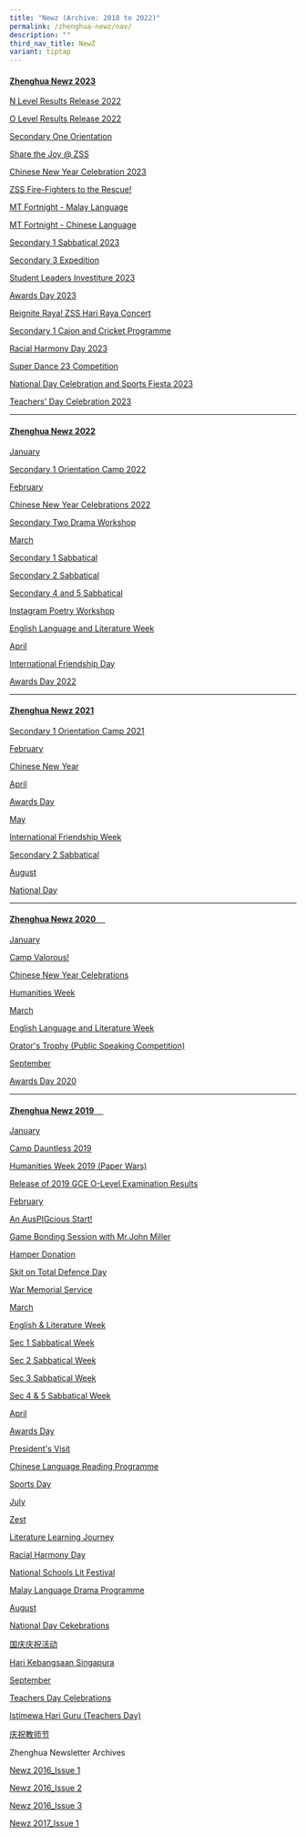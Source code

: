 ```yaml
---
title: "Newz (Archive: 2018 to 2022)"
permalink: /zhenghua-newz/nav/
description: ""
third_nav_title: NewZ
variant: tiptap
---
```

<h4><strong><u>Zhenghua Newz 2023</u></strong></h4>
<p><a href="https://www.zhenghuasec.moe.edu.sg/achievements/Academic-Achievements/2022-N-Level-Examination-Results/" rel="noopener noreferrer nofollow" target="_blank">N Level Results Release 2022</a>
</p>
<p><a href="https://www.zhenghuasec.moe.edu.sg/achievements/academic-achievements/2022olevel/" rel="noopener noreferrer nofollow" target="_blank">O Level Results Release 2022</a>
</p>
<p><a href="https://www.zhenghuasec.moe.edu.sg/CampFearless2023/" rel="noopener noreferrer nofollow" target="_blank">Secondary One Orientation</a>
</p>
<p><a href="https://www.zhenghuasec.moe.edu.sg/sharethejoyzss/" rel="noopener noreferrer nofollow" target="_blank">Share the Joy @ ZSS</a>
</p>
<p><a href="https://www.zhenghuasec.moe.edu.sg/cny2023/" rel="noopener noreferrer nofollow" target="_blank">Chinese New Year Celebration 2023</a>
</p>
<p><a href="https://www.zhenghuasec.moe.edu.sg/totaldefence2023/" rel="noopener noreferrer nofollow" target="_blank">ZSS Fire-Fighters to the Rescue!</a>
</p>
<p><a href="https://www.zhenghuasec.moe.edu.sg/mtfortnightml2023/" rel="noopener noreferrer nofollow" target="_blank">MT Fortnight - Malay Language</a>
</p>
<p><a href="https://www.zhenghuasec.moe.edu.sg/mtfortnightcl2023/" rel="noopener noreferrer nofollow" target="_blank">MT Fortnight - Chinese Language</a>
</p>
<p><a href="https://www.zhenghuasec.moe.edu.sg/zhenghua-newz/nav/sec-1-sab/" rel="noopener noreferrer nofollow" target="_blank">Secondary 1 Sabbatical 2023</a>
</p>
<p><a href="https://www.zhenghuasec.moe.edu.sg/sec3expedition2023/" rel="noopener noreferrer nofollow" target="_blank">Secondary 3 Expedition</a>
</p>
<p><a href="https://www.zhenghuasec.moe.edu.sg/slinvest2023/" rel="noopener noreferrer nofollow" target="_blank">Student Leaders Investiture 2023</a>
</p>
<p><a href="https://www.zhenghuasec.moe.edu.sg/awardsday2023/" rel="noopener noreferrer nofollow" target="_blank">Awards Day 2023</a>
</p>
<p><a href="https://www.zhenghuasec.moe.edu.sg/hariraya2023/" rel="noopener noreferrer nofollow" target="_blank">Reignite Raya! ZSS Hari Raya Concert</a>
</p>
<p><a href="https://www.zhenghuasec.moe.edu.sg/ziesta2023/" rel="noopener noreferrer nofollow" target="_blank">Secondary 1 Cajon and Cricket Programme</a>
</p>
<p><a href="https://www.zhenghuasec.moe.edu.sg/rhd2023/" rel="noopener noreferrer nofollow" target="_blank">Racial Harmony Day 2023</a>
</p>
<p><a href="https://www.zhenghuasec.moe.edu.sg/s23dance23/" rel="noopener noreferrer nofollow" target="_blank">Super Dance 23 Competition</a>
</p>
<p><a href="https://www.zhenghuasec.moe.edu.sg/nationaldaycelebration2023/" rel="noopener noreferrer nofollow" target="_blank">National Day Celebration and Sports Fiesta 2023</a>
</p>
<p><a href="https://www.zhenghuasec.moe.edu.sg/teachersday2023/" rel="noopener noreferrer nofollow" target="_blank">Teachers' Day Celebration 2023</a>
</p>
<hr>
<h4><strong><u>Zhenghua Newz 2022</u></strong></h4>
<p><u>January</u>
</p>
<p><a href="/zhenghua-newz/nav/Secondary-One-Orientation-Camp-2022/" rel="noopener noreferrer nofollow" target="_blank">Secondary 1 Orientation Camp 2022</a>
</p>
<p><u>February</u>
</p>
<p><a href="/zhenghua-newz/nav/cny-2022/" rel="noopener noreferrer nofollow" target="_blank">Chinese New Year Celebrations 2022</a>
</p>
<p><a href="/zhenghua-newz/nav/sec-2-drama-workshop" rel="noopener noreferrer nofollow" target="_blank">Secondary Two Drama Workshop</a>
</p>
<p><u>March</u>
</p>
<p><a href="/zhenghua-newz/nav/sec-1-sab" rel="noopener noreferrer nofollow" target="_blank">Secondary 1 Sabbatical</a>
</p>
<p><a href="/zhenghua-newz/nav/sec-2-sab" rel="noopener noreferrer nofollow" target="_blank">Secondary 2 Sabbatical</a>
</p>
<p><a href="/zhenghua-newz/nav/sec-4-and-5-sab" rel="noopener noreferrer nofollow" target="_blank">Secondary 4 and 5 Sabbatical</a>
</p>
<p><a href="/zhenghua-newz/nav/insta-poetry-workshop" rel="noopener noreferrer nofollow" target="_blank">Instagram Poetry Workshop</a>
</p>
<p><a href="/zhenghua-newz/nav/eng-lang-and-lit-week" rel="noopener noreferrer nofollow" target="_blank">English Language and Literature Week</a>
</p>
<p><u>April</u>
</p>
<p><a href="/zhenghua-newz/nav/internationa-friendship-day" rel="noopener noreferrer nofollow" target="_blank">International Friendship Day</a>
</p>
<p><a href="/zhenghua-newz/nav/awards-day-2022" rel="noopener noreferrer nofollow" target="_blank">Awards Day 2022</a>
</p>
<hr>
<h4><strong><u>Zhenghua Newz 2021</u></strong></h4>
<p><a href="/zhenghua-newz/nav/sec-1-orientation-camp-2021" rel="noopener noreferrer nofollow" target="_blank">Secondary 1 Orientation Camp 2021</a>
</p>
<p><u>February</u>
</p>
<p><a href="/zhenghua-newz/nav/cny-2021-" rel="noopener noreferrer nofollow" target="_blank">Chinese New Year</a>
</p>
<p><u>April</u>
</p>
<p><a href="/zhenghua-newz/nav/awards-day-2021" rel="noopener noreferrer nofollow" target="_blank">Awards Day</a>
</p>
<p><u>May</u>
</p>
<p><a href="/zhenghua-newz/nav/international-friendship-week" rel="noopener noreferrer nofollow" target="_blank">International Friendship Week</a>
</p>
<p><a href="/zhenghua-newz/nav/sec-2-sab-2021" rel="noopener noreferrer nofollow" target="_blank">Secondary 2 Sabbatical</a>
</p>
<p><u>August</u>
</p>
<p><a href="/zhenghua-newz/nav/national-day" rel="noopener noreferrer nofollow" target="_blank">National Day</a>
</p>
<hr>
<h4><u>Zhenghua Newz 2020 &nbsp;&nbsp;&nbsp;&nbsp;</u></h4>
<p><u>January</u>
</p>
<p><a href="/zhenghua-newz/nav/camp-valorous" rel="noopener noreferrer nofollow" target="_blank">Camp Valorous!</a>
</p>
<p><a href="/zhenghua-newz/nav/cny-2020" rel="noopener noreferrer nofollow" target="_blank">Chinese New Year Celebrations</a>
</p>
<p><a href="/zhenghua-newz/nav/humanities-week" rel="noopener noreferrer nofollow" target="_blank">Humanities Week</a>
</p>
<p><u>March</u>
</p>
<p><a href="/zhenghua-newz/nav/english-language-and-literature-week" rel="noopener noreferrer nofollow" target="_blank">English Language and Literature Week</a>
</p>
<p><a href="/zhenghua-newz/nav/orator-trophy" rel="noopener noreferrer nofollow" target="_blank">Orator's Trophy (Public Speaking Competition)</a>
</p>
<p><u>September</u>
</p>
<p><a href="/zhenghua-newz/nav/awards-day-2020" rel="noopener noreferrer nofollow" target="_blank">Awards Day 2020</a>
</p>
<hr>
<h4><strong><u>Zhenghua Newz 2019 &nbsp;&nbsp;&nbsp;&nbsp;</u></strong></h4>
<p><u>January</u>
</p>
<p><a href="/zhenghua-newz/nav/camp-dauntless-2019" rel="noopener noreferrer nofollow" target="_blank">Camp Dauntless 2019</a>
</p>
<p><a href="/zhenghua-newz/nav/humanities-week-2019" rel="noopener noreferrer nofollow" target="_blank">Humanities Week 2019 (Paper Wars)</a>
</p>
<p><a href="/zhenghua-newz/nav/2019-o-level-result" rel="noopener noreferrer nofollow" target="_blank">Release of 2019 GCE O-Level Examination Results</a>
</p>
<p><u>February</u>
</p>
<p><a href="/zhenghua-newz/nav/auspigcious-start" rel="noopener noreferrer nofollow" target="_blank">An AusPIGcious Start!</a>
</p>
<p><a href="/zhenghua-newz/nav/game-bonding-session" rel="noopener noreferrer nofollow" target="_blank">Game Bonding Session with Mr.John Miller</a>
</p>
<p><a href="/zhenghua-newz/nav/hamper-donation" rel="noopener noreferrer nofollow" target="_blank">Hamper Donation</a>
</p>
<p><a href="/zhenghua-newz/nav/skit-on-total-defence-day" rel="noopener noreferrer nofollow" target="_blank">Skit on Total Defence Day</a>
</p>
<p><a href="/zhenghua-newz/nav/war-memorial-service" rel="noopener noreferrer nofollow" target="_blank">War Memorial Service</a>
</p>
<p><u>March</u>
</p>
<p><a href="/zhenghua-newz/nav/english-and-literature-week-2019" rel="noopener noreferrer nofollow" target="_blank">English &amp; Literature Week</a>
</p>
<p><a href="/zhenghua-newz/nav/sec-1-sab-2019" rel="noopener noreferrer nofollow" target="_blank">Sec 1 Sabbatical Week</a>
</p>
<p><a href="/zhenghua-newz/nav/sec-2-sab-2019" rel="noopener noreferrer nofollow" target="_blank">Sec 2 Sabbatical Week</a>
</p>
<p><a href="/zhenghua-newz/nav/sec-3-sab-2019" rel="noopener noreferrer nofollow" target="_blank">Sec 3 Sabbatical Week</a>
</p>
<p><a href="/zhenghua-newz/nav/sec-4-and-5-sab-2019" rel="noopener noreferrer nofollow" target="_blank">Sec 4 &amp; 5 Sabbatical Week</a>
</p>
<p><u>April</u>
</p>
<p><a href="/zhenghua-newz/nav/awards-day-2019" rel="noopener noreferrer nofollow" target="_blank">Awards Day</a>
</p>
<p><a href="/zhenghua-newz/nav/president-visit" rel="noopener noreferrer nofollow" target="_blank">President's Visit</a>
</p>
<p><a href="/zhenghua-newz/nav/chinese-language-reading-programme" rel="noopener noreferrer nofollow" target="_blank">Chinese Language Reading Programme</a>
</p>
<p><a href="/zhenghua-newz/nav/sports-day" rel="noopener noreferrer nofollow" target="_blank">Sports Day</a>
</p>
<p><u>July</u>
</p>
<p><a href="/zhenghua-newz/nav/zest" rel="noopener noreferrer nofollow" target="_blank">Zest</a>
</p>
<p><a href="/zhenghua-newz/nav/literature-learning-journey" rel="noopener noreferrer nofollow" target="_blank">Literature Learning Journey</a>
</p>
<p><a href="/zhenghua-newz/nav/racial-harmony-day" rel="noopener noreferrer nofollow" target="_blank">Racial Harmony Day</a>
</p>
<p><a href="/zhenghua-newz/nav/national-school-lit-festival" rel="noopener noreferrer nofollow" target="_blank">National Schools Lit Festival</a>
</p>
<p><a href="/zhenghua-newz/nav/malay-language-drama-programme-2019" rel="noopener noreferrer nofollow" target="_blank">Malay Language Drama Programme</a>
</p>
<p><u>August</u>
</p>
<p><a href="/zhenghua-newz/nav/ndp-celeb-2019" rel="noopener noreferrer nofollow" target="_blank">National Day Cekebrations</a>
</p>
<p><a href="/zhenghua-newz/nav/ndp-chi" rel="noopener noreferrer nofollow" target="_blank">国庆庆祝活动</a>
</p>
<p><a href="/zhenghua-newz/nav/ndp-malay" rel="noopener noreferrer nofollow" target="_blank">Hari Kebangsaan Singapura</a>
</p>
<p><u>September</u>
</p>
<p><a href="/zhenghua-newz/nav/teachers-day-celeb" rel="noopener noreferrer nofollow" target="_blank">Teachers Day Celebrations</a>
</p>
<p><a href="/zhenghua-newz/nav/istimewa-hari-guru" rel="noopener noreferrer nofollow" target="_blank">Istimewa Hari Guru (Teachers Day)</a>
</p>
<p><a href="/zhenghua-newz/nav/jiao-shi-jie" rel="noopener noreferrer nofollow" target="_blank">庆祝教师节</a>
</p>
<p></p>
<p>Zhenghua Newsletter Archives &nbsp;&nbsp;&nbsp;&nbsp;</p>
<p><a href="/files/NewzIssue1.pdf" rel="noopener noreferrer nofollow" target="_blank">Newz 2016_Issue 1</a>
</p>
<p><a href="/files/newzissue2resized2016.pdf" rel="noopener noreferrer nofollow" target="_blank">Newz 2016_Issue 2</a>
</p>
<p><a href="/files/NewZ%202016_Issue%203.pdf" rel="noopener noreferrer nofollow" target="_blank">Newz 2016_Issue 3</a>
</p>
<p><a href="/files/NewZ%202017_Issue%201.pdf" rel="noopener noreferrer nofollow" target="_blank">Newz 2017_Issue 1</a>
</p>
<p></p>
<p></p>